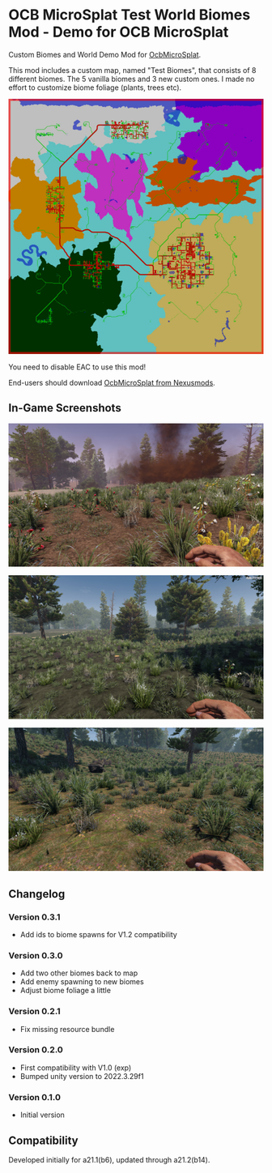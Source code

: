 # OCB MicroSplat Test World Biomes Mod - Demo for OCB MicroSplat

Custom Biomes and World Demo Mod for [OcbMicroSplat][1].

This mod includes a custom map, named "Test Biomes", that consists
of 8 different biomes. The 5 vanilla biomes and 3 new custom ones.
I made no effort to customize biome foliage (plants, trees etc).

![Test Biomes Map](Screens/test-biomes-map.jpg)

You need to disable EAC to use this mod!

End-users should download [OcbMicroSplat from Nexusmods][3].

## In-Game Screenshots

![Custom Dirt Biome](Screens/in-game-dirt.jpg)

![Custom Grass Biome](Screens/in-game-grass.jpg)

![Custom Pasture Biome](Screens/in-game-pasture.jpg)

## Changelog

### Version 0.3.1

- Add ids to biome spawns for V1.2 compatibility

### Version 0.3.0

- Add two other biomes back to map
- Add enemy spawning to new biomes
- Adjust biome foliage a little

### Version 0.2.1

- Fix missing resource bundle

### Version 0.2.0

- First compatibility with V1.0 (exp)
- Bumped unity version to 2022.3.29f1

### Version 0.1.0

- Initial version

## Compatibility

Developed initially for a21.1(b6), updated through a21.2(b14).

[1]: https://github.com/OCB7D2D/OcbMicroSplat
[2]: https://github.com/OCB7D2D/OcbMicroSplat/releases
[3]: https://www.nexusmods.com/7daystodie/mods/2873